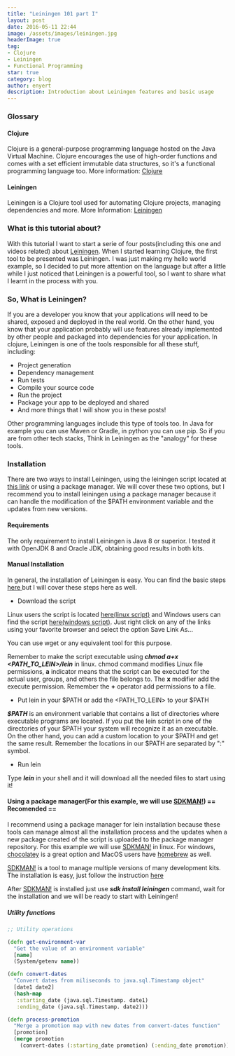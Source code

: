 ```yaml
---
title: "Leiningen 101 part I"
layout: post
date: 2016-05-11 22:44
image: /assets/images/leiningen.jpg
headerImage: true
tag:
- Clojure
- Leiningen
- Functional Programming
star: true
category: blog
author: enyert
description: Introduction about Leiningen features and basic usage
---
```


### Glossary

#### Clojure

Clojure is a general-purpose programming language hosted on the Java Virtual Machine. Clojure encourages the use of high-order functions and
  comes with a set efficient immutable data structures, so it's a functional programming language too.
  More information: [Clojure](http://clojure.org/)

#### Leiningen
  Leiningen is a Clojure tool used for automating Clojure projects, managing dependencies and more.
  More Information: [Leiningen](http://leiningen.org/)


### What is this tutorial about?

With this tutorial I want to start a serie of four posts(including this one and videos related) about [Leiningen](http://leiningen.org/). When I started learning Clojure, the first tool to be presented was Leiningen. I was just making my hello world example, so I decided to put more attention on the language but after a little while I just noticed that Leiningen is a powerful tool, so I want to share what I learnt in the process with you.

### So, What is Leiningen?

If you are a developer you know that your applications will need to be shared, exposed and deployed in the real world. On the other hand, you know that your application probably will use features already implemented by other people and packaged into dependencies for your application. In clojure, Leiningen is one of the tools responsible for all these stuff, including:

- Project generation
- Dependency management
- Run tests
- Compile your source code
- Run the project
- Package your app to be deployed and shared
- And more things that I will show you in these posts!

Other programming languages include this type of tools too. In Java for example you can use Maven or Gradle, in python you can use pip. So if you are from other tech stacks, Think in Leiningen as the "analogy" for these tools.

### Installation

There are two ways to install Leiningen, using the leiningen script located at [this link](https://leiningen.org/) or using a package manager. We will cover these two options, but I recommend you to install leiningen using a package manager because it can handle the modification of the $PATH environment variable and the updates from new versions.

#### Requirements

The only requirement to install Leiningen is Java 8 or superior. I tested it with OpenJDK 8 and Oracle JDK, obtaining good results in both kits.


#### Manual Installation

In general, the installation of Leiningen is easy. You can find the basic steps [here ](https://leiningen.org/#install) but I will cover these steps here as well.

- Download the script

Linux users the script is located [here(linux script)](https://raw.githubusercontent.com/technomancy/leiningen/stable/bin/lein) and Windows users can find the script [here(windows script)](https://raw.githubusercontent.com/technomancy/leiningen/stable/bin/lein.bat). Just right click on any of the links using your favorite browser and select the option Save Link As...

You can use wget or any equivalent tool for this purpose.

Remember to make the script executable using ***chmod a+x <PATH_TO_LEIN>/lein*** in linux. chmod command modifies Linux file permissions, **a** indicator means that the script can be executed for the actual user, groups, and others the file belongs to. The **x** modifier add the execute permission. Remember the **+** operator add permissions to a file.

- Put lein in your $PATH or add the <PATH_TO_LEIN> to your $PATH

***$PATH*** is an environment variable that contains a list of directories where executable programs are located. If you put the lein script in one of the directories of your $PATH your system will recognize it as an executable. On the other hand, you can add a custom location to your $PATH and get the same result. Remember the locations in our $PATH are separated by ":" symbol.

- Run lein

Type ***lein*** in your shell and it will download all the needed files to start using it!


#### Using a package manager(For this example, we will use [SDKMAN!](https://sdkman.io/)) == Recomended == 

I recommend using a package manager for lein installation because these tools can manage almost all the installation process and the updates when a new package created of the script is uploaded to the package manager repository. For this example we will use [SDKMAN!](https://sdkman.io/) in linux. For windows, [chocolatey](https://chocolatey.org/) is a great option and MacOS users have [homebrew](https://brew.sh/) as well.

[SDKMAN!](https://sdkman.io/) is a tool to manage multiple versions of many development kits. The installation is easy, just follow the instruction [here](https://sdkman.io/install)

After [SDKMAN!](https://sdkman.io/) is installed just use ***sdk install leiningen*** command, wait for the installation and we will be ready to start with Leiningen!

##### Utility functions

```clojure
;; Utility operations

(defn get-environment-var
  "Get the value of an environment variable"
  [name]
  (System/getenv name))

(defn convert-dates
  "Convert dates from miliseconds to java.sql.Timestamp object"
  [date1 date2]
  (hash-map
   :starting_date (java.sql.Timestamp. date1)
   :ending_date (java.sql.Timestamp. date2)))

(defn process-promotion
  "Merge a promotion map with new dates from convert-dates function"
  [promotion]
  (merge promotion
    (convert-dates (:starting_date promotion) (:ending_date promotion))))
```

